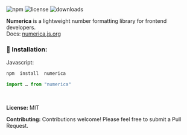 
  
![npm](https://img.shields.io/npm/v/numerica) ![license](https://img.shields.io/badge/license-MIT-blue.svg) ![downloads](https://img.shields.io/npm/dt/numerica)

**Numerica** is a lightweight number formatting library for frontend developers. 
<br>
Docs: [numerica.js.org](https://numerica.js.org)

### 🚀 Installation:
Javascript:
```bash
npm  install  numerica
```
```js
import … from "numerica"
```
<br>

**License:** MIT
<br>

**Contributing:** Contributions welcome! Please feel free to submit a Pull Request.